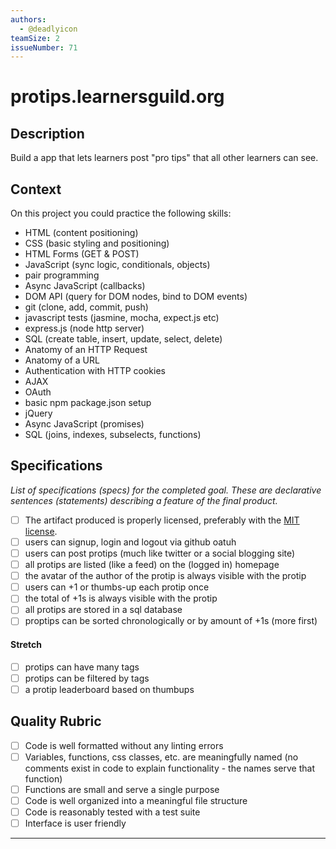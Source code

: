 ```yaml
---
authors:
  - @deadlyicon
teamSize: 2
issueNumber: 71
---
```


# protips.learnersguild.org

## Description

Build a app that lets learners post "pro tips" that all other learners can see. 
## Context

On this project you could practice the following skills:
- HTML (content positioning)
- CSS (basic styling and positioning)
- HTML Forms (GET & POST)
- JavaScript (sync logic, conditionals, objects)
- pair programming
- Async JavaScript (callbacks)
- DOM API (query for DOM nodes, bind to DOM events)
- git (clone, add, commit, push)
- javascript tests (jasmine, mocha, expect.js etc)
- express.js (node http server)
- SQL (create table, insert, update, select, delete)
- Anatomy of an HTTP Request
- Anatomy of a URL
- Authentication with HTTP cookies
- AJAX
- OAuth
- basic npm package.json setup
- jQuery
- Async JavaScript (promises)
- SQL (joins, indexes, subselects, functions)
## Specifications

_List of specifications (specs) for the completed goal. These are declarative sentences (statements) describing a feature of the final product._
- [ ] The artifact produced is properly licensed, preferably with the [MIT license](https://opensource.org/licenses/MIT).
- [ ] users can signup, login and logout via github oatuh
- [ ] users can post protips (much like twitter or a social blogging site)
- [ ] all protips are listed (like a feed) on the (logged in) homepage
- [ ] the avatar of the author of the protip is always visible with the protip
- [ ] users can +1 or thumbs-up each protip once
- [ ] the total of +1s is always visible with the protip
- [ ] all protips are stored in a sql database
- [ ] proptips can be sorted chronologically or by amount of +1s (more first)
#### Stretch
- [ ] protips can have many tags
- [ ] protips can be filtered by tags
- [ ] a protip leaderboard based on thumbups
## Quality Rubric
- [ ] Code is well formatted without any linting errors
- [ ] Variables, functions, css classes, etc. are meaningfully named (no comments exist in code to explain functionality - the names serve that function)
- [ ] Functions are small and serve a single purpose
- [ ] Code is well organized into a meaningful file structure
- [ ] Code is reasonably tested with a test suite
- [ ] Interface is user friendly

---





